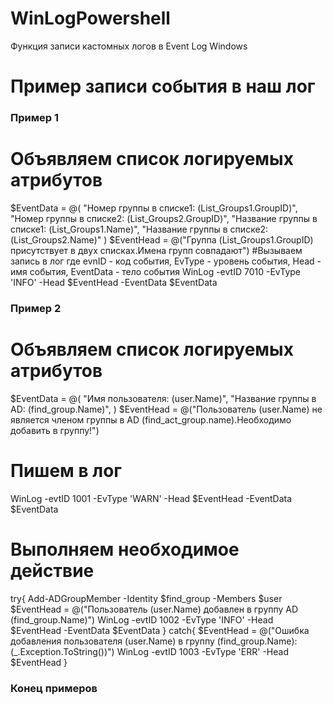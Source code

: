 # WinLogPowershell
Функция записи кастомных логов в Event Log Windows

# Пример записи события в наш лог
### Пример 1

# Объявляем список логируемых атрибутов
$EventData = @(
    "Номер группы в списке1: $($List_Groups1.GroupID)",
    "Номер группы в списке2: $($List_Groups2.GroupID)",
    "Название группы в списке1: $($List_Groups1.Name)",
    "Название группы в списке2: $($List_Groups2.Name)"
    )
$EventHead = @("Группа $($List_Groups1.GroupID) присутствует в двух списках.Имена групп совпадают")
#Вызываем запись в лог где evnID - код события, EvType - уровень события, Head - имя события, EventData - тело события
WinLog -evtID 7010 -EvType 'INFO' -Head $EventHead -EventData $EventData


### Пример 2

# Объявляем список логируемых атрибутов
$EventData = @(
    "Имя пользователя: $($user.Name)",
    "Название группы в AD: $($find_group.Name)",
    )
$EventHead = @("Пользователь $($user.Name) не является членом группы в AD $($find_act_group.name).Необходимо добавить в группу!")
# Пишем в лог
WinLog -evtID 1001 -EvType 'WARN' -Head $EventHead -EventData $EventData
# Выполняем необходимое действие
try{
    Add-ADGroupMember -Identity $find_group -Members $user
    $EventHead = @("Пользователь $($user.Name) добавлен в группу AD $($find_group.Name)")
    WinLog -evtID 1002 -EvType 'INFO' -Head $EventHead -EventData $EventData
}
catch{
    $EventHead = @("Ошибка добавления пользователя $($user.Name) в группу $($find_group.Name): $($_.Exception.ToString())")
    WinLog -evtID 1003 -EvType 'ERR' -Head $EventHead
}

### Конец примеров
